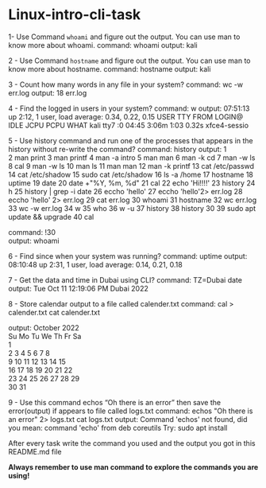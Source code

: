 # Linux-intro-cli-task


1-	Use Command ` whoami ` and figure out the output.
You can use man to know more about whoami.
command: whoami
output: kali

2 -	Use Command ` hostname ` and figure out the output.
You can use man to know more about hostname.
command: hostname
output: kali

3 -	Count how many words in any file in your system?
command: wc -w err.log 
output: 18 err.log 

4 -	Find the logged in users in your system?
command: w 
output: 
07:51:13 up  2:12,  1 user,  load average: 0.34, 0.22, 0.15
USER     TTY      FROM             LOGIN@   IDLE   JCPU   PCPU WHAT
kali     tty7     :0               04:45    3:06m  1:03   0.32s xfce4-sessio

5 -	Use history command and run one of the processes that appears in the history without re-write the command?
command: history 
output: 1  
    2  man print
    3  man printf
    4  man -a intro 
    5  man man 
    6  man -k cd
    7  man -w ls 
    8  cal 
    9  man -w ls 
   10  man ls
   11  man man 
   12  man -k printf
   13  cat /etc/passwd
   14  cat /etc/shadow
   15  sudo cat /etc/shadow
   16  ls -a /home
   17  hostname
   18  uptime
   19  date 
   20  date +"%Y, %m, %d"
   21  cal 
   22  echo 'Hi!!!!'
   23  history
   24  h
   25  history | grep -i date
   26  eccho 'hello'
   27  eccho 'hello'2> err.log
   28  eccho 'hello' 2> err.log
   29  cat err.log 
   30  whoami 
   31  hostname 
   32  wc err.log 
   33  wc -w err.log 
   34  w 
   35  who 
   36  w -u 
   37  history
   38  history 30 
   39  sudo apt update && upgrade 
   40  cal 

command: !30  
output: whoami 

6 -	Find since when your system was running?
command: uptime
output: 08:10:48 up  2:31,  1 user,  load average: 0.14, 0.21, 0.18

7 -	Get the data and time in Dubai using CLI?
command: TZ=Dubai date 
output: Tue Oct 11 12:19:06 PM Dubai 2022

8 -	Store calendar output to a file called calender.txt
command: cal > calender.txt
cat calender.txt 

output: October 2022      
Su Mo Tu We Th Fr Sa  
                   1  
 2  3  4  5  6  7  8  
 9 10 11 12 13 14 15  
16 17 18 19 20 21 22  
23 24 25 26 27 28 29  
30 31    

9 -	Use this command echos “Oh there is an error” then save the error(output) if appears to file called logs.txt
command: echos "Oh there is an error" 2> logs.txt
cat logs.txt 
output: Command 'echos' not found, did you mean:
  command 'echo' from deb coreutils
Try: sudo apt install <deb name>


 After every task write the command you used 
 and the output you got in this README.md file


**Always remember to use man command to explore the commands you are using!**



